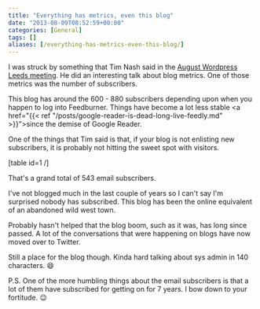 ```yaml
---
title: "Everything has metrics, even this blog"
date: "2013-08-09T08:52:59+00:00"
categories: [General]
tags: []
aliases: [/everything-has-metrics-even-this-blog/]
---
```


I was struck by something that Tim Nash said in the <a href="http://lanyrd.com/2013/wpleeds/">August Wordpress Leeds meeting</a>. He did an interesting talk about blog metrics. One of those metrics was the number of subscribers.

This blog has around the 600 - 880 subscribers depending upon when you happen to log into Feedburner. Things have become a lot less stable <a href="{{< ref "/posts/google-reader-is-dead-long-live-feedly.md" >}}">since the demise of Google Reader</a>.

One of the things that Tim said is that, if your blog is not enlisting new subscribers, it is probably not hitting the sweet spot with visitors.

[table id=1 /]

That's a grand total of 543 email subscribers.

I've not blogged much in the last couple of years so I can't say I'm surprised nobody has subscribed. This blog has been the online equivalent of an abandoned wild west town.

Probably hasn't helped that the blog boom, such as it was, has long since passed. A lot of the conversations that were happening on blogs have now moved over to Twitter.

Still a place for the blog though. Kinda hard talking about sys admin in 140 characters. :smile:

P.S. One of the more humbling things about the email subscribers is that a lot of them have subscribed for getting on for 7 years. I bow down to your fortitude. :wink:
